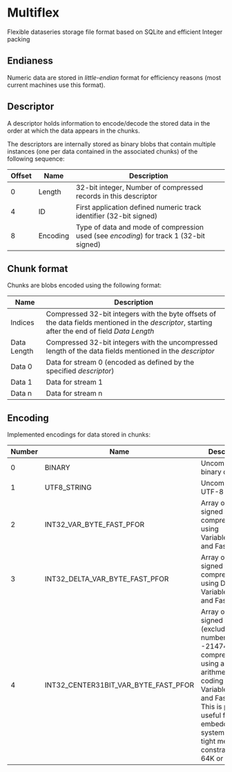 # Multiflex
Flexible dataseries storage file format based on SQLite and efficient Integer packing


## Endianess

Numeric data are stored in *little-endian* format for efficiency reasons (most current machines use this format).


## Descriptor

A descriptor holds information to encode/decode the stored data in the order at which the data appears in the chunks.

The descriptors are internally stored as binary blobs that contain multiple instances (one per data contained in the associated chunks) of the following sequence:

Offset | Name | Description
--- | --- | ---
0   | Length | 32-bit integer, Number of compressed records in this descriptor
4   | ID | First application defined numeric track identifier (32-bit signed) 
8   | Encoding | Type of data and mode of compression used (see *encoding*) for track 1 (32-bit signed) 


## Chunk format

Chunks are blobs encoded using the following format:

Name | Description
--- | ---
Indices | Compressed 32-bit integers with the byte offsets of the data fields mentioned in the *descriptor*, starting after the end of field *Data Length*
Data Length | Compressed 32-bit integers with the uncompressed length of the data fields mentioned in the *descriptor*
Data 0 | Data for stream 0 (encoded as defined by the specified *descriptor*)
Data 1 | Data for stream 1
Data n | Data for stream n


## Encoding

Implemented encodings for data stored in chunks:

Number | Name | Description
--- | --- | ---
0   | BINARY | Uncompressed binary data
1   | UTF8_STRING | Uncompressed UTF-8 string
2   | INT32_VAR_BYTE_FAST_PFOR | Array of 32-bit signed integer, compressed using VariableByte and FastPFOR
3   | INT32_DELTA_VAR_BYTE_FAST_PFOR | Array of 32-bit signed integers, compressed using Delta, VariableByte and FastPFOR
4   | INT32_CENTER31BIT_VAR_BYTE_FAST_PFOR | Array of 32-bit signed integers (excluding the number -2147483648), compressed using a arithmetic coding scheme, VariableByte and FastPFOR. This is primarily useful for embedded systems with tight memory constraints (< 64K or so).
